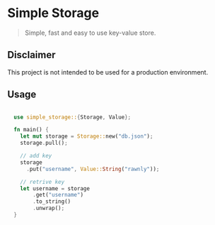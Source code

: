 # Simple Storage
> Simple, fast and easy to use key-value store.

## Disclaimer 
This project is not intended to be used for a production environment.


## Usage

```rust

  use simple_storage::{Storage, Value};

  fn main() {
    let mut storage = Storage::new("db.json");
    storage.pull();

    // add key
    storage
      .put("username", Value::String("rawnly"));

    // retrive key
    let username = storage
        .get("username")
        .to_string()
        .unwrap();
  }

```

